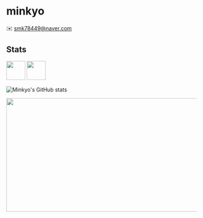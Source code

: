 # minkyo
✉️ smk78449@naver.com

## Stats
<p>
  <img src="https://cdn.jsdelivr.net/gh/devicons/devicon/icons/react/react-original.svg" width="50" height="50"/>
  <img src="https://cdn.jsdelivr.net/gh/devicons/devicon/icons/typescript/typescript-original.svg" width="50" height="50"/>
</p>

![Minkyo's GitHub stats](https://github-readme-stats.vercel.app/api?username=minkyo&show_icons=true&theme=tokyonight)


<a href="https://www.gitanimals.org/en_US?utm_medium=image&utm_source=wk1717&utm_content=farm">
<img
  src="https://render.gitanimals.org/farms/wk1717"
  width="600"
  height="300"
/>
</a>
  
